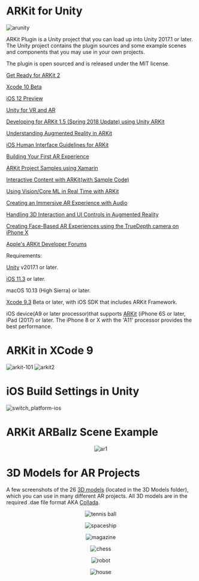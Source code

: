 # ARKit for Unity
![arunity](https://user-images.githubusercontent.com/18353476/40161884-f26baf48-5966-11e8-876c-4c959214bd8e.jpeg)


ARKit Plugin is a Unity project that you can load up into Unity 2017.1 or later. The Unity project contains the plugin sources and some example scenes and components that you may use in your own projects.

The plugin is open sourced and is released under the MIT license.

[Get Ready for ARKit 2](https://developer.apple.com/arkit/)

[Xcode 10 Beta](https://developer.apple.com/xcode/)

[iOS 12 Preview](https://www.apple.com/ios/ios-12-preview/)

[Unity for VR and AR](https://unity3d.com/unity/features/multiplatform/vr-ar)

[Developing for ARKit 1.5 (Spring 2018 Update) using Unity ARKit](https://blogs.unity3d.com/2018/02/16/developing-for-arkit-1-5-update-using-unity-arkit-plugin/)

[Understanding Augmented Reality in ARKit](https://developer.apple.com/documentation/arkit/understanding_augmented_reality)

[iOS Human Interface Guidelines for ARKit](https://developer.apple.com/ios/human-interface-guidelines/technologies/augmented-reality/)

[Building Your First AR Experience](https://developer.apple.com/documentation/arkit/building_your_first_ar_experience)

[ARKit Project Samples using Xamarin](https://developer.xamarin.com/samples/ios/iOS11/)

[Interactive Content with ARKit(with Sample Code)](https://developer.apple.com/library/content/samplecode/InteractiveContent/Introduction/Intro.html)

[Using Vision/Core ML in Real Time with ARKit](https://developer.apple.com/documentation/arkit/using_vision_in_real_time_with_arkit)

[Creating an Immersive AR Experience with Audio](https://developer.apple.com/documentation/arkit/creating_an_immersive_ar_experience_with_audio)

[Handling 3D Interaction and UI Controls in Augmented Reality](https://developer.apple.com/documentation/arkit/handling_3d_interaction_and_ui_controls_in_augmented_reality)

[Creating Face-Based AR Experiences using the TrueDepth camera on iPhone X](https://developer.apple.com/documentation/arkit/creating_face_based_ar_experiences)

[Apple's ARKit Developer Forums](https://forums.developer.apple.com/community/graphics-and-games/arkit)

Requirements:

[Unity](https://unity3d.com/) v2017.1 or later.

[iOS 11.3](https://www.apple.com/ios/ios-11-preview/) or later.

macOS 10.13 (High Sierra) or later.

[Xcode 9.3](https://developer.apple.com/xcode/) Beta or later, with iOS SDK that includes ARKit Framework.

iOS device(A9 or later processor)that supports [ARKit](https://developer.apple.com/arkit/) (iPhone 6S or later, iPad (2017) or later. The iPhone 8 or X with the 'A11' processor provides the best performance.

# ARKit in XCode 9
![arkit-101](https://user-images.githubusercontent.com/18353476/29243498-3e3332ee-7f55-11e7-9158-40c72da8a469.jpg)
![arkit2](https://user-images.githubusercontent.com/18353476/29243499-42181adc-7f55-11e7-8577-08fd70ebf5c9.png)

# iOS Build Settings in Unity
![switch_platform-ios](https://user-images.githubusercontent.com/18353476/29243508-5f8b300e-7f55-11e7-9a6e-d03036203258.png)

# ARKit ARBallz Scene Example
<p align="center">
  <img alt="ar1" src="https://user-images.githubusercontent.com/18353476/28798403-45e175ce-75f9-11e7-9127-0a75d00a3662.PNG">
</p>

# 3D Models for AR Projects
A few screenshots of the 26 [3D models](https://www.turbosquid.com/) (located in the 3D Models folder), which you can use in many different AR projects. All 3D models are in the required .dae file format AKA [Collada](https://www.khronos.org/collada/). 

<p align="center">
  <img alt="tennis ball" src="https://user-images.githubusercontent.com/18353476/31447274-7123756c-ae56-11e7-8dd3-47f7773ff4af.PNG">
</p>

<p align="center">
  <img alt="spaceship" src="https://user-images.githubusercontent.com/18353476/30507770-e6989d86-9a3d-11e7-86d1-ad18f99a28d9.PNG">
</p>

<p align="center">
  <img alt="magazine" src="https://user-images.githubusercontent.com/18353476/29536340-416eb70c-8672-11e7-8065-9e132e08361d.PNG">
</p>

<p align="center">
  <img alt="chess" src="https://user-images.githubusercontent.com/18353476/29536342-43dd7d16-8672-11e7-89a7-56d9cff063d9.PNG">
</p>

<p align="center">
  <img alt="robot" src="https://user-images.githubusercontent.com/18353476/29536349-4c62abbe-8672-11e7-9e32-5a88a465f949.PNG">
</p>

<p align="center">
  <img alt="house" src="https://user-images.githubusercontent.com/18353476/29536354-4f02eef6-8672-11e7-94a7-40fa306af499.PNG">
</p>
